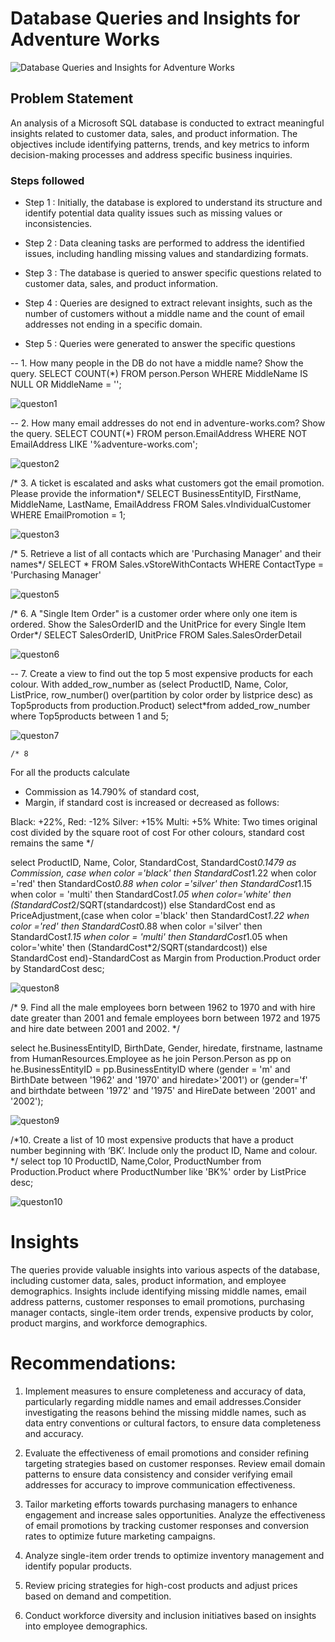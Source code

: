 
# Database Queries and Insights for Adventure Works
 

![Database Queries and Insights for Adventure Works](https://github.com/MariaImuede/Power-Bi/assets/159175444/ba118000-b55d-4133-9af5-f4cdee5a038d)


## Problem Statement

An analysis of a Microsoft SQL database is conducted to extract meaningful insights related to customer data, sales, and product information. The objectives include identifying patterns, trends, and key metrics to inform decision-making processes and address specific business inquiries.



### Steps followed 

- Step 1 : Initially, the database is explored to understand its structure and identify potential data quality issues such as missing values or inconsistencies.

- Step 2 : Data cleaning tasks are performed to address the identified issues, including handling missing values and standardizing formats.

- Step 3 : The database is queried to answer specific questions related to customer data, sales, and product information.


- Step 4 : Queries are designed to extract relevant insights, such as the number of customers without a middle name and the count of email addresses not ending in a specific domain.

           
- Step 5 : Queries were generated to answer the specific questions 

-- 1. How many people in the DB do not have a middle name? Show the query.
SELECT COUNT(*)
FROM person.Person
WHERE MiddleName IS NULL OR MiddleName = ''; 

![queston1](https://github.com/MariaImuede/Power-Bi/assets/159175444/ba26f88c-cb21-4331-bef3-55ffcf6720b9)


-- 2. How many email addresses do not end in adventure-works.com? Show the query.
SELECT COUNT(*)
FROM person.EmailAddress
WHERE NOT EmailAddress LIKE '%adventure-works.com';

![queston2](https://github.com/MariaImuede/Power-Bi/assets/159175444/d411baab-3a26-413b-b18b-e4d8fa710a08)

/* 3. A ticket is escalated and asks what customers got the email promotion. Please provide the 
information*/
SELECT BusinessEntityID, FirstName, MiddleName, LastName, EmailAddress
FROM Sales.vIndividualCustomer
WHERE EmailPromotion = 1;

![queston3](https://github.com/MariaImuede/Power-Bi/assets/159175444/42a56c19-afa9-475b-9487-91cf1e010251)

/* 5. Retrieve a list of all contacts which are 'Purchasing Manager' and their names*/
SELECT *
FROM Sales.vStoreWithContacts
WHERE ContactType = 'Purchasing Manager'

![queston5](https://github.com/MariaImuede/Power-Bi/assets/159175444/8ab450b8-5a14-4b22-9287-250d03fac7e1)

/* 6. A "Single Item Order" is a customer order where only one item is ordered. Show the 
SalesOrderID and the UnitPrice for every Single Item Order*/
SELECT SalesOrderID, UnitPrice FROM Sales.SalesOrderDetail

![queston6](https://github.com/MariaImuede/Power-Bi/assets/159175444/b863675c-e335-4061-b640-e368f78eb490)

-- 7. Create a view to find out the top 5 most expensive products for each colour.
With added_row_number as (select ProductID, Name, Color, ListPrice,
    	row_number() over(partition by color order by listprice desc) as Top5products
   	from production.Product)
  	select*from added_row_number
 	where Top5products between 1 and 5;

![queston7](https://github.com/MariaImuede/Power-Bi/assets/159175444/cc7ce8a9-02a2-46d5-9747-abd0322a77ae)

	/* 8 
For all the products calculate 
- Commission as 14.790% of standard cost, 
- Margin, if standard cost is increased or decreased as follows: 

Black: +22%, 
Red: -12% 
Silver: +15% 
Multi: +5% 
White: Two times original cost divided by the square root of cost For other colours, standard cost remains the same */

select ProductID, Name, Color, StandardCost, StandardCost*0.1479 as Commission, 
case when color ='black' then StandardCost*1.22 when color ='red' then 
StandardCost*0.88 when color ='silver' then StandardCost*1.15 when color = 'multi' then 
StandardCost*1.05 when color='white' then (StandardCost*2/SQRT(standardcost)) else 
StandardCost end as PriceAdjustment,(case when color ='black' then StandardCost*1.22 when 
color ='red' then StandardCost*0.88 when color ='silver' then StandardCost*1.15 when 
color = 'multi' then StandardCost*1.05 when color='white' then (StandardCost*2/SQRT(standardcost)) else 
StandardCost end)-StandardCost as Margin from Production.Product
order by StandardCost desc;

![queston8](https://github.com/MariaImuede/Power-Bi/assets/159175444/be45f8e6-fb16-4108-a6ea-f42dfdd18b20)

/* 9. Find all the male employees born between 1962 to 1970 and with hire date greater 
than 2001 and female employees born between 1972 and 1975 and hire date between 2001 and 2002. */

select he.BusinessEntityID, BirthDate, Gender, hiredate, firstname, lastname from HumanResources.Employee as he
join Person.Person as pp
on he.BusinessEntityID = pp.BusinessEntityID
where (gender = 'm' and BirthDate between '1962' and '1970' and hiredate>'2001') or 
(gender='f' and birthdate between '1972' and '1975' and HireDate between '2001' and '2002');

![queston9](https://github.com/MariaImuede/Power-Bi/assets/159175444/4080b2a3-756a-41ea-b97d-b304a7707317)

/*10. Create a list of 10 most expensive products that have a product number beginning with ‘BK’. 
Include only the product ID, Name and colour. 
*/
select top 10 ProductID, Name,Color, ProductNumber from Production.Product
where ProductNumber like 'BK%'
order by ListPrice desc;

![queston10](https://github.com/MariaImuede/Power-Bi/assets/159175444/6f9433ff-f3e5-44b4-b75c-22b8be114c9a)
 
 

# Insights

The queries provide valuable insights into various aspects of the database, including customer data, sales, product information, and employee demographics.
Insights include identifying missing middle names, email address patterns, customer responses to email promotions, purchasing manager contacts, single-item order trends, expensive products by color, product margins, and workforce demographics.

# Recommendations:
1. Implement measures to ensure completeness and accuracy of data, particularly regarding middle names and email addresses.Consider investigating the reasons behind the missing middle names, such as data entry conventions or cultural factors, to ensure data completeness and accuracy.

2. Evaluate the effectiveness of email promotions and consider refining targeting strategies based on customer responses. Review email domain patterns to ensure data consistency and consider verifying email addresses for accuracy to improve communication effectiveness.

3. Tailor marketing efforts towards purchasing managers to enhance engagement and increase sales opportunities. Analyze the effectiveness of email promotions by tracking customer responses and conversion rates to optimize future marketing campaigns.

4. Analyze single-item order trends to optimize inventory management and identify popular products.

5. Review pricing strategies for high-cost products and adjust prices based on demand and competition.

6. Conduct workforce diversity and inclusion initiatives based on insights into employee demographics.

